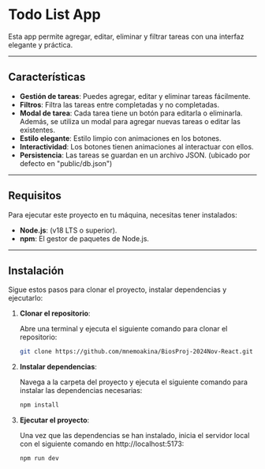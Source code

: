# Todo List App

Esta app permite agregar, editar, eliminar y filtrar tareas con una interfaz elegante y práctica.

---

## Características

- **Gestión de tareas**: Puedes agregar, editar y eliminar tareas fácilmente.
- **Filtros**: Filtra las tareas entre completadas y no completadas.
- **Modal de tarea**: Cada tarea tiene un botón para editarla o eliminarla. Además, se utiliza un modal para agregar nuevas tareas o editar las existentes.
- **Estilo elegante**: Estilo limpio con animaciones en los botones.
- **Interactividad**: Los botones tienen animaciones al interactuar con ellos.
- **Persistencia**: Las tareas se guardan en un archivo JSON. (ubicado por defecto en "public/db.json")

---

## Requisitos

Para ejecutar este proyecto en tu máquina, necesitas tener instalados:

- **Node.js**: (v18 LTS o superior).
- **npm**: El gestor de paquetes de Node.js.

---

## Instalación

Sigue estos pasos para clonar el proyecto, instalar dependencias y ejecutarlo:

1. **Clonar el repositorio**:

   Abre una terminal y ejecuta el siguiente comando para clonar el repositorio:

   ```bash
   git clone https://github.com/mnemoakina/BiosProj-2024Nov-React.git

2. **Instalar dependencias**:
  
   Navega a la carpeta del proyecto y ejecuta el siguiente comando para instalar las dependencias necesarias:
   ```bash
   npm install
   ```

3. **Ejecutar el proyecto**:

   Una vez que las dependencias se han instalado, inicia el servidor local con el siguiente comando en http://localhost:5173:
   ```bash
   npm run dev
   ```
